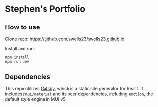 # Stephen's Portfolio

## How to use

Clone repo: https://github.com/swells23/swells23.github.io

Install and run:

```
npm install
npm run dev
```

## Dependencies

This repo utilizes [Gatsby](https://github.com/gatsbyjs/gatsby), which is a static site generator for React.
It includes `@mui/material` and its peer dependencies, including `emotion`, the default style engine in MUI v5.
